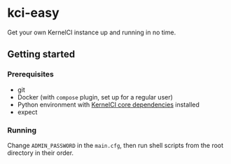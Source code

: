 # kci-easy

Get your own KernelCI instance up and running in no time.

## Getting started

### Prerequisites

- git
- Docker (with `compose` plugin, set up for a regular user)
- Python environment with [KernelCI core dependencies](https://github.com/kernelci/kernelci-core/blob/main/requirements.txt) installed
- expect

### Running

Change `ADMIN_PASSWORD` in the `main.cfg`, then run shell scripts from the root directory in their order.
